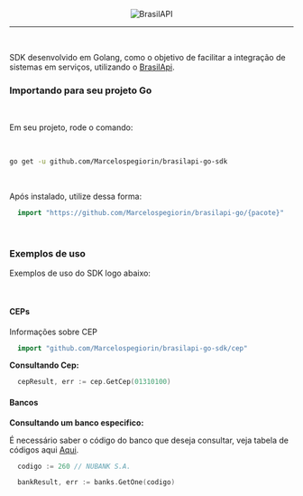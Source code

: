 
<p align="center">
  <img src="https://sancao.com.br/images/brasil-api.webp" alt="BrasilAPI"/>
</p>

<hr>
<br>

SDK desenvolvido em Golang, como o objetivo de facilitar a integração de sistemas em serviços, utilizando o [BrasilApi](https://brasilapi.com.br/).



### Importando para seu projeto Go

<br>

Em seu projeto, rode o comando:

<br>

~~~bash
go get -u github.com/Marcelospegiorin/brasilapi-go-sdk
~~~

<br>

Após instalado, utilize dessa forma: 
~~~go
  import "https://github.com/Marcelospegiorin/brasilapi-go/{pacote}"
~~~


<br>

### Exemplos de uso

Exemplos de uso do SDK logo abaixo:

<br>

#### CEPs

Informações sobre CEP

~~~go
  import "github.com/Marcelospegiorin/brasilapi-go-sdk/cep"
~~~

**Consultando Cep:**

~~~go
  cepResult, err := cep.GetCep(01310100)
~~~

#### Bancos

**Consultando um banco especifico:**

É necessário saber o código do banco que deseja consultar, veja tabela de códigos aqui [Aqui](https://globalfinanceiro.com.br/codigos-ispb-e-compe-dos-bancos/). 

~~~go
  codigo := 260 // NUBANK S.A.

  bankResult, err := banks.GetOne(codigo)
~~~

<br>
